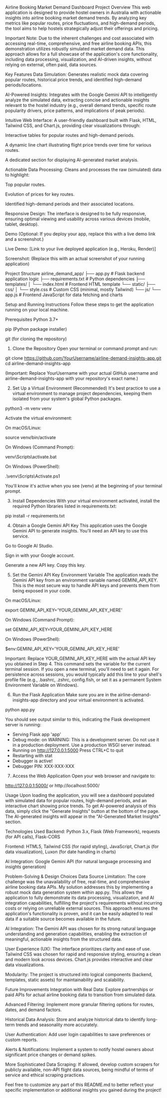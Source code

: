 Airline Booking Market Demand Dashboard
Project Overview
This web application is designed to provide hostel owners in Australia with actionable insights into airline booking market demand trends. By analyzing key metrics like popular routes, price fluctuations, and high-demand periods, the tool aims to help hostels strategically adjust their offerings and pricing.

Important Note: Due to the inherent challenges and cost associated with accessing real-time, comprehensive, and free airline booking APIs, this demonstration utilizes robustly simulated market demand data. This approach allows for a full showcase of the application's core functionality, including data processing, visualization, and AI-driven insights, without relying on external, often paid, data sources.

Key Features
Data Simulation: Generates realistic mock data covering popular routes, historical price trends, and identified high-demand periods/locations.

AI-Powered Insights: Integrates with the Google Gemini API to intelligently analyze the simulated data, extracting concise and actionable insights relevant to the hostel industry (e.g., overall demand trends, specific route popularity drivers, price patterns, and implications of peak periods).

Intuitive Web Interface: A user-friendly dashboard built with Flask, HTML, Tailwind CSS, and Chart.js, providing clear visualizations through:

Interactive tables for popular routes and high-demand periods.

A dynamic line chart illustrating flight price trends over time for various routes.

A dedicated section for displaying AI-generated market analysis.

Actionable Data Processing: Cleans and processes the raw (simulated) data to highlight:

Top popular routes.

Evolution of prices for key routes.

Identified high-demand periods and their associated locations.

Responsive Design: The interface is designed to be fully responsive, ensuring optimal viewing and usability across various devices (mobile, tablet, desktop).

Demo
(Optional: If you deploy your app, replace this with a live demo link and a screenshot.)

Live Demo: [Link to your live deployed application (e.g., Heroku, Render)]

Screenshot:
(Replace this with an actual screenshot of your running application)

Project Structure
airline_demand_app/
├── app.py                  # Flask backend application logic
├── requirements.txt        # Python dependencies
├── templates/
│   └── index.html          # Frontend HTML template
└── static/
    ├── css/
    │   └── style.css       # Custom CSS (minimal, mostly Tailwind)
    └── js/
        └── app.js          # Frontend JavaScript for data fetching and charts

Setup and Running Instructions
Follow these steps to get the application running on your local machine.

Prerequisites
Python 3.7+

pip (Python package installer)

git (for cloning the repository)

1. Clone the Repository
Open your terminal or command prompt and run:

git clone https://github.com/YourUsername/airline-demand-insights-app.git
cd airline-demand-insights-app

(Important: Replace YourUsername with your actual GitHub username and airline-demand-insights-app with your repository's exact name.)

2. Set Up a Virtual Environment (Recommended)
It's best practice to use a virtual environment to manage project dependencies, keeping them isolated from your system's global Python packages.

python3 -m venv venv

Activate the virtual environment:

On macOS/Linux:

source venv/bin/activate

On Windows (Command Prompt):

venv\Scripts\activate.bat

On Windows (PowerShell):

.\venv\Scripts\Activate.ps1

You'll know it's active when you see (venv) at the beginning of your terminal prompt.

3. Install Dependencies
With your virtual environment activated, install the required Python libraries listed in requirements.txt:

pip install -r requirements.txt

4. Obtain a Google Gemini API Key
This application uses the Google Gemini API to generate insights. You'll need an API key to use this service.

Go to Google AI Studio.

Sign in with your Google account.

Generate a new API key. Copy this key.

5. Set the Gemini API Key Environment Variable
The application reads the Gemini API key from an environment variable named GEMINI_API_KEY. This is the most secure way to handle API keys and prevents them from being exposed in your code.

On macOS/Linux:

export GEMINI_API_KEY='YOUR_GEMINI_API_KEY_HERE'

On Windows (Command Prompt):

set GEMINI_API_KEY=YOUR_GEMINI_API_KEY_HERE

On Windows (PowerShell):

$env:GEMINI_API_KEY='YOUR_GEMINI_API_KEY_HERE'

Important: Replace YOUR_GEMINI_API_KEY_HERE with the actual API key you obtained in Step 4. This command sets the variable for the current terminal session. If you open a new terminal, you'll need to set it again. For persistence across sessions, you would typically add this line to your shell's profile file (e.g., .bashrc, .zshrc, config.fish, or set it as a permanent System Environment Variable on Windows).

6. Run the Flask Application
Make sure you are in the airline-demand-insights-app directory and your virtual environment is activated.

python app.py

You should see output similar to this, indicating the Flask development server is running:

 * Serving Flask app 'app'
 * Debug mode: on
WARNING: This is a development server. Do not use it in a production deployment. Use a production WSGI server instead.
 * Running on http://127.0.0.1:5000
Press CTRL+C to quit
 * Restarting with stat
 * Debugger is active!
 * Debugger PIN: XXX-XXX-XXX

7. Access the Web Application
Open your web browser and navigate to:

http://127.0.0.1:5000/ or http://localhost:5000/

Usage
Upon loading the application, you will see a dashboard populated with simulated data for popular routes, high-demand periods, and an interactive chart showing price trends. To get AI-powered analysis of this data, simply click the "Generate Insights" button at the bottom of the page. The AI-generated insights will appear in the "AI-Generated Market Insights" section.

Technologies Used
Backend: Python 3.x, Flask (Web Framework), requests (for API calls), Flask-CORS

Frontend: HTML5, Tailwind CSS (for rapid styling), JavaScript, Chart.js (for data visualization), Luxon (for date handling in charts)

AI Integration: Google Gemini API (for natural language processing and insights generation)

Problem-Solving & Design Choices
Data Source Limitation: The core challenge was the unavailability of free, real-time, and comprehensive airline booking data APIs. My solution addresses this by implementing a robust mock data generation system within app.py. This allows the application to fully demonstrate its data processing, visualization, and AI integration capabilities, fulfilling the project's requirements without incurring costs or relying on unreliable external sources. This approach ensures the application's functionality is proven, and it can be easily adapted to real data if a suitable source becomes available in the future.

AI Integration: The Gemini API was chosen for its strong natural language understanding and generation capabilities, enabling the extraction of meaningful, actionable insights from the structured data.

User Experience (UX): The interface prioritizes clarity and ease of use. Tailwind CSS was chosen for rapid and responsive styling, ensuring a clean and modern look across devices. Chart.js provides interactive and clear data visualizations.

Modularity: The project is structured into logical components (backend, templates, static assets) for maintainability and scalability.

Future Improvements
Integration with Real Data: Explore partnerships or paid APIs for actual airline booking data to transition from simulated data.

Advanced Filtering: Implement more granular filtering options for routes, dates, and demand factors.

Historical Data Analysis: Store and analyze historical data to identify long-term trends and seasonality more accurately.

User Authentication: Add user login capabilities to save preferences or custom reports.

Alerts & Notifications: Implement a system to notify hostel owners about significant price changes or demand spikes.

More Sophisticated Data Scraping: If allowed, develop custom scrapers for publicly available, non-API flight data sources, being mindful of terms of service and ethical scraping practices.

Feel free to customize any part of this README.md to better reflect your specific implementation or additional insights you gained during the project!
